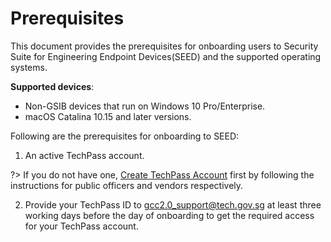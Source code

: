 # Prerequisites

<!--**Objective**:-->
This document provides the prerequisites for onboarding users to Security Suite for Engineering Endpoint Devices(SEED) and the supported operating systems.

<!--?> Note:  You must have email address belonging to the gov.sg domain. For example, *your_name<span>@</span>tech.gov.sg* or *your_name<span>@</span>mof.gov.sg*. Henceforth, this document will refer to this as your WOG ID.-->

<!--**Audience**: Public Officers-->

**Supported devices**:

- Non-GSIB devices that run on Windows 10 Pro/Enterprise.
- macOS Catalina 10.15 and later versions.

Following are the prerequisites for onboarding to SEED:

<!--1.  A [WOG account](term-definitions) with [two-factor authentication (2FA)](https://account.activedirectory.windowsazure.com/Proofup.aspx).-->

1. An active TechPass account<!--that is linked to your WOG ID-->.

?> If you do not have one, [Create TechPass Account](https://docs.developer.tech.gov.sg/docs/techpass-documentation/#/onboard) first by following the instructions for public officers and vendors respectively.

<!--?> Note: If you are public officer, use your WOG account credentials to log in to your TechPass account.-->

2. Provide your TechPass ID <!--(in this case it is your WOG ID)--> to gcc2.0_support@tech.gov.sg at least three working days before the day of onboarding to get the required access for your TechPass account.

<!--3. [Get your macOS ready for onboarding](seed-pre-onboarding-clean-up-instructions-for-macos) or [Get your Microsoft Windows ready for onboarding](seed-pre-onboarding-clean-up-instructions-for-windows)-->

 <!--Once the GCC2.0 team grants the required access to your TechPass account, proceed to [Onboard using macOS](seed-onboarding-instructions-for-macos) or [Onboard using Windows](seed-onboarding-instructions-windows).-->
